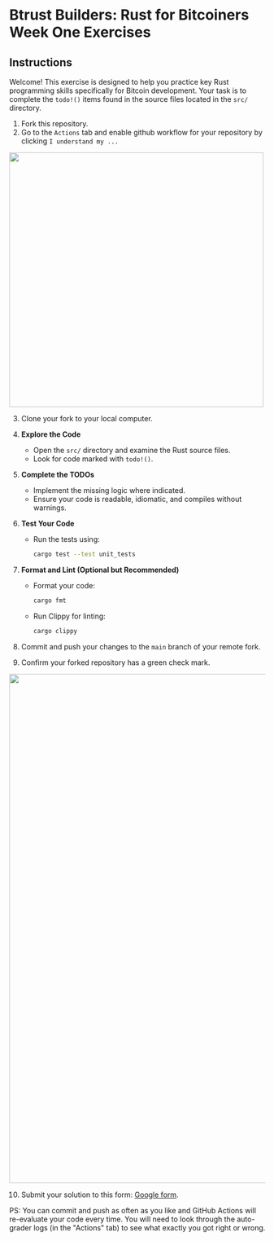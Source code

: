# Btrust Builders: Rust for Bitcoiners Week One Exercises

## Instructions

Welcome! This exercise is designed to help you practice key Rust programming skills specifically for Bitcoin development. 
Your task is to complete the `todo!()` items found in the source files located in the `src/` directory.

1. Fork this repository.
2. Go to the `Actions` tab and enable github workflow for your repository by clicking `I understand my ...`

<img src="https://github.com/btrust-builders/rust-week-1-exercises/blob/main/enable-github-actions.png" width="500" />

3. Clone your fork to your local computer.
4. **Explore the Code**
   - Open the `src/` directory and examine the Rust source files.
   - Look for code marked with `todo!()`.
5. **Complete the TODOs**
   - Implement the missing logic where indicated.
   - Ensure your code is readable, idiomatic, and compiles without warnings.
6. **Test Your Code**
   - Run the tests using:
     ```bash
     cargo test --test unit_tests
     ```
7. **Format and Lint (Optional but Recommended)**
   - Format your code:
     ```bash
     cargo fmt
     ```
   - Run Clippy for linting:
     ```bash
     cargo clippy
     ```
8. Commit and push your changes to the `main` branch of your remote fork.

9. Confirm your forked repository has a green check mark.

<img src="https://github.com/btrust-builders/rust-week-1-exercises/blob/main/success.png" width="1000" />

10. Submit your solution to this form: [Google form](https://forms.gle/a3ibaSHcqpaZWsnPA).

PS: You can commit and push as often as you like and GitHub Actions will re-evaluate your code every time.
You will need to look through the auto-grader logs (in the "Actions" tab) to see what exactly you got right or wrong.
